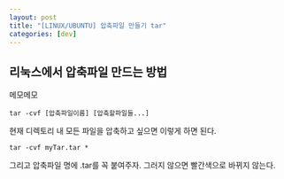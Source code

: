 ```yaml
---
layout: post
title: "[LINUX/UBUNTU] 압축파일 만들기 tar"
categories: [dev]
---
```


## 리눅스에서 압축파일 만드는 방법

메모메모

```
tar -cvf [압축파일이름] [압축할파일들...]
```

현재 디렉토리 내 모든 파일을 압축하고 싶으면 이렇게 하면 된다.

```
tar -cvf myTar.tar *
```
그리고 압축파일 명에 .tar를 꼭 붙여주자.
그러지 않으면 빨간색으로 바뀌지 않는다.